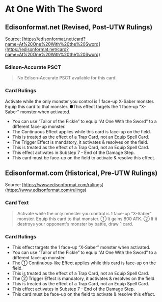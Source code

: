 # At One With The Sword

## Edisonformat.net (Revised, Post-UTW Rulings)

Source: [https://edisonformat.net/card?name=At%20One%20With%20the%20Sword](https://edisonformat.net/card?name=At%20One%20With%20the%20Sword)

### Edison-Accurate PSCT

> No Edison-Accurate PSCT available for this card.

### Card Rulings

Activate while the only monster you control is 1 face-up X-Saber monster. Equip this card to that monster. ●This effect targets the 1 face-up “X-Saber” monster when activated.
*   You can use “Tailor of the Fickle” to equip “At One With the Sword” to a different face-up monster.
*   The Continuous Effect applies while this card is face-up on the field.
*   This is treated as the effect of a Trap Card, not an Equip Spell Card.
*   The Trigger Effect is mandatory, it activates & resolves on the field.
*   This is treated as the effect of a Trap Card, not an Equip Spell Card.
*   This effect activates in Substep 7 - End of the Damage Step.
*   This card must be face-up on the field to activate & resolve this effect.


## Edisonformat.com (Historical, Pre-UTW Rulings)

Source: [https://www.edisonformat.com/rulings](https://www.edisonformat.com/rulings)

### Card Text

> Activate while the only monster you control is 1 face-up "X-Saber" monster. Equip this card to that monster. ① It gains 800 ATK. ② If it destroys your opponent's monster by battle, draw 1 card.

### Card Rulings

*   This effect targets the 1 face-up “X-Saber” monster when activated.
*   You can use “Tailor of the Fickle” to equip “At One With the Sword” to a different face-up monster.
*   The ① Continuous-like Effect applies while this card is face-up on the field.
*   This is treated as the effect of a Trap Card, not an Equip Spell Card.
*   The ② Trigger Effect is mandatory, it activates & resolves on the field.
*   This is treated as the effect of a Trap Card, not an Equip Spell Card.
*   This effect activates in Substep 7 - End of the Damage Step.
*   This card must be face-up on the field to activate & resolve this effect.


